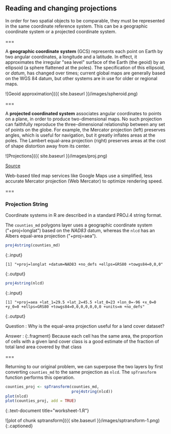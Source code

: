 ---
---

## Reading and changing projections 

In order for two spatial objects to be comparable, they must be represented in the same coordinate reference system. This can be a geographic coordinate system or a projected coordinate system.

===

A **geographic coordinate system** (GCS) represents each point on Earth by two angular coordinates, a longitude and a latitude. In effect, it approximates the irregular "sea level" surface of the Earth (the geoid) by an ellipsoid (a sphere flattened at the poles). The specification of this ellipsoid, or *datum*, has changed over times; current global maps are generally based on the WGS 84 datum, but other systems are in use for older or regional maps. 

![Geoid approximation]({{ site.baseurl }}/images/spheroid.png)

===

A **projected coordinated system** associates angular coordinates to points on a plane, in order to produce two-dimensional maps. No such projection can faithfully reproduce the three-dimensional relationship between any set of points on the globe. For example, 
the Mercator projection (left) preserves angles, which is useful for navigation, but it greatly inflates areas at the poles. The Lambert equal-area projection (right) preserves areas at the cost of shape distortion away from its center.

![Projections]({{ site.baseurl }}/images/proj.png)

[Source](http://www.perrygeo.com/tissot-indicatrix-examining-the-distortion-of-map-projections.html)

Web-based tiled map services like Google Maps use a simplified, less accurate Mercator projection (Web Mercator) to optimize rendering speed.

===

### Projection String

Coordinate systems in R are described in a standard PROJ.4 string format.

The `counties_md` polygons layer uses a geographic coordinate system ("+proj=longlat") based on the *NAD83* datum, whereas the `nlcd` has an Albers equal-area projection ("+proj=aea").


~~~r
proj4string(counties_md)
~~~
{:.input}
~~~
[1] "+proj=longlat +datum=NAD83 +no_defs +ellps=GRS80 +towgs84=0,0,0"
~~~
{:.output}

~~~r
proj4string(nlcd)
~~~
{:.input}
~~~
[1] "+proj=aea +lat_1=29.5 +lat_2=45.5 +lat_0=23 +lon_0=-96 +x_0=0 +y_0=0 +ellps=GRS80 +towgs84=0,0,0,0,0,0,0 +units=m +no_defs"
~~~
{:.output}

Question
: Why is the equal-area projection useful for a land cover dataset?

Answer
: {:.fragment} Because each cell has the same area, the proportion of cells with a given land cover class is a good estimate of the fraction of total land area covered by that class

===

Returning to our original problem, we can superpose the two layers by first converting `counties_md` to the same projection as `nlcd`. The `spTransform` function performs this
operation.


~~~r
counties_proj <- spTransform(counties_md, 
                             proj4string(nlcd))
plot(nlcd)
plot(counties_proj, add = TRUE)
~~~
{:.text-document title="worksheet-1.R"}

![plot of chunk sptransform]({{ site.baseurl }}/images/sptransform-1.png)
{:.captioned}
